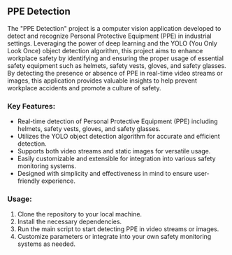 ## PPE Detection

The "PPE Detection" project is a computer vision application developed to detect and recognize Personal Protective Equipment (PPE) in industrial settings. Leveraging the power of deep learning and the YOLO (You Only Look Once) object detection algorithm, this project aims to enhance workplace safety by identifying and ensuring the proper usage of essential safety equipment such as helmets, safety vests, gloves, and safety glasses. By detecting the presence or absence of PPE in real-time video streams or images, this application provides valuable insights to help prevent workplace accidents and promote a culture of safety. 

### Key Features:
- Real-time detection of Personal Protective Equipment (PPE) including helmets, safety vests, gloves, and safety glasses.
- Utilizes the YOLO object detection algorithm for accurate and efficient detection.
- Supports both video streams and static images for versatile usage.
- Easily customizable and extensible for integration into various safety monitoring systems.
- Designed with simplicity and effectiveness in mind to ensure user-friendly experience.

### Usage:
1. Clone the repository to your local machine.
2. Install the necessary dependencies.
3. Run the main script to start detecting PPE in video streams or images.
4. Customize parameters or integrate into your own safety monitoring systems as needed.
